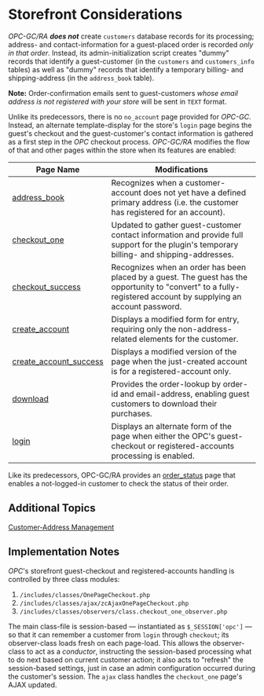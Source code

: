 # Storefront Considerations #

*OPC-GC/RA* ***does not*** create `customers` database records for its processing; address- and contact-information for a guest-placed order is recorded *only in that order*.  Instead, its admin-initialization script creates "dummy" records that identify a guest-customer (in the `customers` and `customers_info` tables) as well as "dummy" records that identify a temporary billing- and shipping-address (in the `address_book` table).

**Note:** Order-confirmation emails sent to guest-customers *whose email address is not registered with your store* will be sent in `TEXT` format.

Unlike its predecessors, there is no `no_account` page provided for *OPC-GC*.  Instead, an alternate template-display for the store's `login` page begins the guest's checkout and the guest-customer's contact information is gathered as a first step in the *OPC* checkout process. *OPC-GC/RA* modifies the flow of that and other pages within the store when its features are enabled:

Page Name | Modifications
-------------  | -------------
[address_book](address_book_page.md) | Recognizes when a customer-account does not yet have a defined primary address (i.e. the customer has registered for an account).
[checkout_one](checkout_one_page.md) | Updated to gather guest-customer contact information and provide full support for the plugin's temporary billing- and shipping-addresses.
[checkout_success](checkout_success_page.md) | Recognizes when an order has been placed by a guest.  The guest has the opportunity to "convert" to a fully-registered account by supplying an account password.
[create_account](create_account_page.md) | Displays a modified form for entry, requiring only the non-address-related elements for the customer.
[create_account_success](create_account_success_page.md) | Displays a modified version of the page when the just-created account is for a registered-account only.
[download](download_page.md) | Provides the order-lookup by order-id and email-address, enabling guest customers to download their purchases.
[login](login_page.md) | Displays an alternate form of the page when either the OPC's guest-checkout or registered-accounts processing is enabled.

Like its predecessors, OPC-GC/RA provides an [order_status](order_status_page.md) page that enables a not-logged-in customer to check the status of their order.

## Additional Topics ##

[Customer-Address Management](address_management.md)

## Implementation Notes ##

*OPC*'s storefront guest-checkout and registered-accounts handling is controlled by three class modules:

1. `/includes/classes/OnePageCheckout.php`
1. `/includes/classes/ajax/zcAjaxOnePageCheckout.php`
2. `/includes/classes/observers/class.checkout_one_observer.php`

The main class-file is session-based &mdash; instantiated as `$_SESSION['opc']` &mdash; so that it can remember a customer from `login` through `checkout`; its observer-class loads fresh on each page-load. This allows the observer-class to act as a *conductor*, instructing the session-based processing what to do next based on current customer action; it also acts to "refresh" the session-based settings, just in case an admin configuration occurred during the customer's session.  The `ajax` class handles the `checkout_one` page's AJAX updated.
